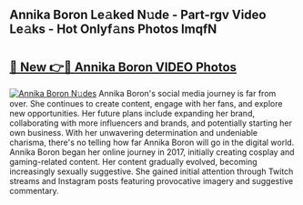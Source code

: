## Annika Boron Le𝚊ked N𝚞de - Part-rgv Video Le𝚊ks - Hot Onlyf𝚊ns Photos lmqfN

# <h2><a href="http://ab77228.deff.icu/?id=Annika+Boron">🔗 New 👉🔴 Annika Boron VIDEO Photos</a></h2>

[![Annika Boron N𝚞des](https://i.imgur.com/rIISA9y.gif)](http://ab77228.deff.icu/?id=Annika+Boron)
Annika Boron's social media journey is far from over. She continues to create content, engage with her fans, and explore new opportunities. Her future plans include expanding her brand, collaborating with more influencers and brands, and potentially starting her own business. With her unwavering determination and undeniable charisma, there's no telling how far Annika Boron will go in the digital world. Annika Boron began her online journey in 2017, initially creating cosplay and gaming-related content. Her content gradually evolved, becoming increasingly sexually suggestive. She gained initial attention through Twitch streams and Instagram posts featuring provocative imagery and suggestive commentary.
